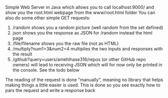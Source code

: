 Simple Web Server in Java which allows you to call 
localhost:9000/ and show you the root.html webpage from the www/root.html folder
You can also do some other simple GET requests:
1) /random shows you a random picture (well random from the set defined)
2) json shows you the response as JSON for /random instead the html page
3) /file/filename shows you the raw file (not as HTML)
4) /multiply?num1=3&num2=4 multiplies the two inputs and responses with the result
5) /github?query=users/amehlhase316/repos (or other GitHub repo owners) will lead to receiving
   JSON which will for now only be printed in the console. See the todo below

The reading of the request is done "manually", meaning no library that helps making things a 
little easier is used. This is done so you see exactly how to pars the request and 
write a response back
